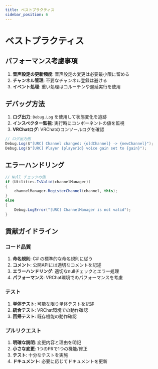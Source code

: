```yaml
---
title: ベストプラクティス
sidebar_position: 6
---
```


# ベストプラクティス

## パフォーマンス考慮事項

1. **音声設定の更新頻度**: 音声設定の変更は必要最小限に留める
2. **チャンネル管理**: 不要なチャンネル登録は避ける
3. **イベント処理**: 重い処理はコルーチンや遅延実行を使用

## デバッグ方法

1. **ログ出力**: `Debug.Log` を使用して状態変化を追跡
2. **インスペクター監視**: 実行時にコンポーネントの値を監視
3. **VRChatログ**: VRChatのコンソールログを確認

```csharp
// ログ出力例
Debug.Log($"[URC] Channel changed: {oldChannel} -> {newChannel}");
Debug.Log($"[URC] Player {playerId} voice gain set to {gain}");
```

## エラーハンドリング

```csharp
// Null チェックの例
if (Utilities.IsValid(channelManager))
{
    channelManager.RegisterChannel(channel, this);
}
else
{
    Debug.LogError("[URC] ChannelManager is not valid");
}
```

## 貢献ガイドライン

### コード品質

1. **命名規則**: C# の標準的な命名規則に従う
2. **コメント**: 公開APIには適切なコメントを記述
3. **エラーハンドリング**: 適切なnullチェックとエラー処理
4. **パフォーマンス**: VRChat環境でのパフォーマンスを考慮

### テスト

1. **単体テスト**: 可能な限り単体テストを記述
2. **統合テスト**: VRChat環境での動作確認
3. **回帰テスト**: 既存機能の動作確認

### プルリクエスト

1. **明確な説明**: 変更内容と理由を明記
2. **小さな変更**: 1つのPRで1つの機能/修正
3. **テスト**: 十分なテストを実施
4. **ドキュメント**: 必要に応じてドキュメントを更新